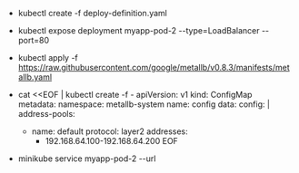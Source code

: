 * kubectl create -f deploy-definition.yaml

* kubectl expose deployment myapp-pod-2 --type=LoadBalancer --port=80

* kubectl apply -f https://raw.githubusercontent.com/google/metallb/v0.8.3/manifests/metallb.yaml

* cat <<EOF | kubectl create -f -
apiVersion: v1
kind: ConfigMap
metadata:
  namespace: metallb-system
  name: config
data:
  config: |
    address-pools:
    - name: default
      protocol: layer2
      addresses:
      - 192.168.64.100-192.168.64.200
EOF

* minikube service myapp-pod-2 --url